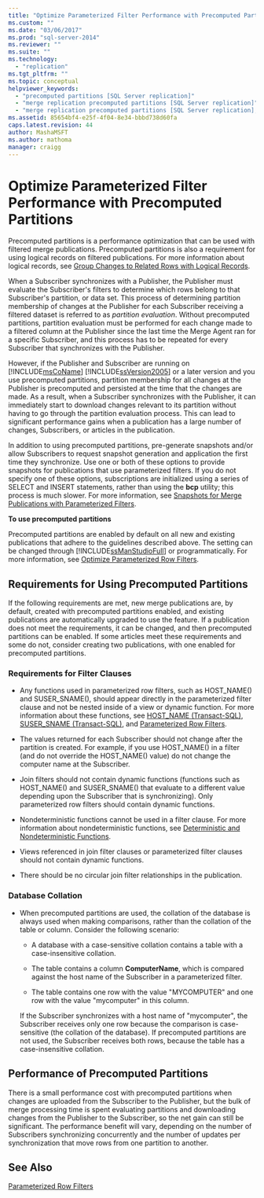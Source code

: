 ```yaml
---
title: "Optimize Parameterized Filter Performance with Precomputed Partitions | Microsoft Docs"
ms.custom: ""
ms.date: "03/06/2017"
ms.prod: "sql-server-2014"
ms.reviewer: ""
ms.suite: ""
ms.technology: 
  - "replication"
ms.tgt_pltfrm: ""
ms.topic: conceptual
helpviewer_keywords: 
  - "precomputed partitions [SQL Server replication]"
  - "merge replication precomputed partitions [SQL Server replication]"
  - "merge replication precomputed partitions [SQL Server replication], about precomputed partitions"
ms.assetid: 85654bf4-e25f-4f04-8e34-bbbd738d60fa
caps.latest.revision: 44
author: MashaMSFT
ms.author: mathoma
manager: craigg
---
```

# Optimize Parameterized Filter Performance with Precomputed Partitions
  Precomputed partitions is a performance optimization that can be used with filtered merge publications. Precomputed partitions is also a requirement for using logical records on filtered publications. For more information about logical records, see [Group Changes to Related Rows with Logical Records](group-changes-to-related-rows-with-logical-records.md).  
  
 When a Subscriber synchronizes with a Publisher, the Publisher must evaluate the Subscriber's filters to determine which rows belong to that Subscriber's partition, or data set. This process of determining partition membership of changes at the Publisher for each Subscriber receiving a filtered dataset is referred to as *partition evaluation*. Without precomputed partitions, partition evaluation must be performed for each change made to a filtered column at the Publisher since the last time the Merge Agent ran for a specific Subscriber, and this process has to be repeated for every Subscriber that synchronizes with the Publisher.  
  
 However, if the Publisher and Subscriber are running on [!INCLUDE[msCoName](../../../includes/msconame-md.md)] [!INCLUDE[ssVersion2005](../../../includes/ssversion2005-md.md)] or a later version and you use precomputed partitions, partition membership for all changes at the Publisher is precomputed and persisted at the time that the changes are made. As a result, when a Subscriber synchronizes with the Publisher, it can immediately start to download changes relevant to its partition without having to go through the partition evaluation process. This can lead to significant performance gains when a publication has a large number of changes, Subscribers, or articles in the publication.  
  
 In addition to using precomputed partitions, pre-generate snapshots and/or allow Subscribers to request snapshot generation and application the first time they synchronize. Use one or both of these options to provide snapshots for publications that use parameterized filters. If you do not specify one of these options, subscriptions are initialized using a series of SELECT and INSERT statements, rather than using the **bcp** utility; this process is much slower. For more information, see [Snapshots for Merge Publications with Parameterized Filters](../snapshots-for-merge-publications-with-parameterized-filters.md).  
  
 **To use precomputed partitions**  
  
 Precomputed partitions are enabled by default on all new and existing publications that adhere to the guidelines described above. The setting can be changed through [!INCLUDE[ssManStudioFull](../../../includes/ssmanstudiofull-md.md)] or programmatically. For more information, see [Optimize Parameterized Row Filters](../publish/optimize-parameterized-row-filters.md).  
  
## Requirements for Using Precomputed Partitions  
 If the following requirements are met, new merge publications are, by default, created with precomputed partitions enabled, and existing publications are automatically upgraded to use the feature. If a publication does not meet the requirements, it can be changed, and then precomputed partitions can be enabled. If some articles meet these requirements and some do not, consider creating two publications, with one enabled for precomputed partitions.  
  
### Requirements for Filter Clauses  
  
-   Any functions used in parameterized row filters, such as HOST_NAME() and SUSER_SNAME(), should appear directly in the parameterized filter clause and not be nested inside of a view or dynamic function. For more information about these functions, see [HOST_NAME &#40;Transact-SQL&#41;](/sql/t-sql/functions/host-name-transact-sql), [SUSER_SNAME &#40;Transact-SQL&#41;](/sql/t-sql/functions/suser-sname-transact-sql), and [Parameterized Row Filters](parameterized-filters-parameterized-row-filters.md).  
  
-   The values returned for each Subscriber should not change after the partition is created. For example, if you use HOST_NAME() in a filter (and do not override the HOST_NAME() value) do not change the computer name at the Subscriber.  
  
-   Join filters should not contain dynamic functions (functions such as HOST_NAME() and SUSER_SNAME() that evaluate to a different value depending upon the Subscriber that is synchronizing). Only parameterized row filters should contain dynamic functions.  
  
-   Nondeterministic functions cannot be used in a filter clause. For more information about nondeterministic functions, see [Deterministic and Nondeterministic Functions](../../user-defined-functions/deterministic-and-nondeterministic-functions.md).  
  
-   Views referenced in join filter clauses or parameterized filter clauses should not contain dynamic functions.  
  
-   There should be no circular join filter relationships in the publication.  
  
### Database Collation  
  
-   When precomputed partitions are used, the collation of the database is always used when making comparisons, rather than the collation of the table or column. Consider the following scenario:  
  
    -   A database with a case-sensitive collation contains a table with a case-insensitive collation.  
  
    -   The table contains a column **ComputerName**, which is compared against the host name of the Subscriber in a parameterized filter.  
  
    -   The table contains one row with the value "MYCOMPUTER" and one row with the value "mycomputer" in this column.  
  
     If the Subscriber synchronizes with a host name of "mycomputer", the Subscriber receives only one row because the comparison is case-sensitive (the collation of the database). If precomputed partitions are not used, the Subscriber receives both rows, because the table has a case-insensitive collation.  
  
## Performance of Precomputed Partitions  
 There is a small performance cost with precomputed partitions when changes are uploaded from the Subscriber to the Publisher, but the bulk of merge processing time is spent evaluating partitions and downloading changes from the Publisher to the Subscriber, so the net gain can still be significant. The performance benefit will vary, depending on the number of Subscribers synchronizing concurrently and the number of updates per synchronization that move rows from one partition to another.  
  
## See Also  
 [Parameterized Row Filters](parameterized-filters-parameterized-row-filters.md)  
  
  
